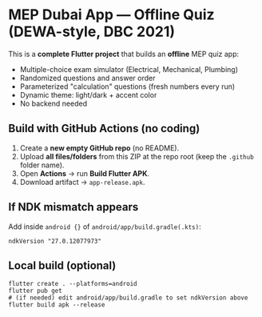 # MEP Dubai App — Offline Quiz (DEWA-style, DBC 2021)

This is a **complete Flutter project** that builds an **offline** MEP quiz app:
- Multiple-choice exam simulator (Electrical, Mechanical, Plumbing)
- Randomized questions and answer order
- Parameterized "calculation" questions (fresh numbers every run)
- Dynamic theme: light/dark + accent color
- No backend needed

## Build with GitHub Actions (no coding)
1. Create a **new empty GitHub repo** (no README).
2. Upload **all files/folders** from this ZIP at the repo root (keep the `.github` folder name).
3. Open **Actions** → run **Build Flutter APK**.
4. Download artifact → `app-release.apk`.

## If NDK mismatch appears
Add inside `android {}` of `android/app/build.gradle(.kts)`:
```
ndkVersion "27.0.12077973"
```

## Local build (optional)
```
flutter create . --platforms=android
flutter pub get
# (if needed) edit android/app/build.gradle to set ndkVersion above
flutter build apk --release
```
